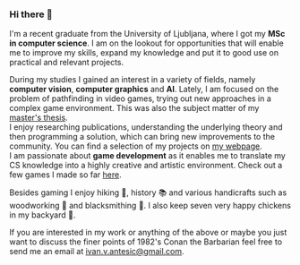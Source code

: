 ### Hi there 👋

I'm a recent graduate from the University of Ljubljana, where I got my **MSc in computer science**. 
I am on the lookout for opportunities that will enable me to improve my skills, expand my knowledge and put it to good use on practical and relevant projects.

During my studies I gained an interest in a variety of fields, namely **computer vision**, **computer graphics** and **AI**. Lately, I am focused on the problem of pathfinding in video games, trying out new approaches in a complex game environment. This was also the subject matter of my [master's thesis](https://github.com/ia6382/OpenRA).\
I enjoy researching publications, understanding the underlying theory and then programming a solution, which can bring new improvements to the community. 
You can find a selection of my projects on [my webpage](https://ia6382.github.io/).\
I am passionate about **game development** as it enables me to translate my CS knowledge into a highly creative and artistic environment. Check out a few games I made so far [here](https://ivan-antesic.itch.io/). 

Besides gaming I enjoy hiking :sunrise_over_mountains:, history :books: and various handicrafts such as woodworking :deciduous_tree: and blacksmithing :hammer:. I also keep seven very happy chickens in my backyard :chicken:. 

If you are interested in my work or anything of the above or maybe you just want to discuss the finer points of 1982's Conan the Barbarian feel free to send me an email at ivan.v.antesic@gmail.com.
